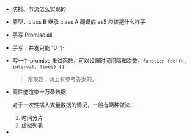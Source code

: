 - 防抖、节流怎么实现的

- 原型，class B 继承 class A 翻译成 es5 应该是什么样子

- 手写 Promise.all

- 手写：并发只能 10 个

- 写一个 promise 重试函数，可以设置时间间隔和次数。`function foo(fn, interval, times) {}`

  > 常规题，网上有参考答案的。

- 高性能渲染十万条数据

  对于一次性插入大量数据的情况，一般有两种做法：

  1. 时间分片
  2. 虚拟列表

- 



